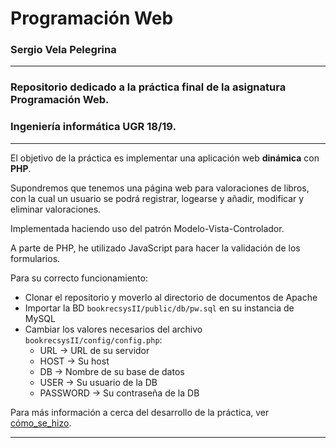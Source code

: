 # Programación Web
### Sergio Vela Pelegrina

---

### Repositorio dedicado a la práctica final de la asignatura Programación Web.
### Ingeniería informática UGR 18/19.

---

El objetivo de la práctica es implementar una aplicación web **dinámica** con **PHP**.

Supondremos que tenemos una página web para valoraciones de libros, con la cual un usuario se podrá registrar, logearse y añadir, modificar y eliminar valoraciones. 

Implementada haciendo uso del patrón Modelo-Vista-Controlador. 

A parte de PHP, he utilizado JavaScript para hacer la validación de los formularios.

Para su correcto funcionamiento:

+ Clonar el repositorio y moverlo al directorio de documentos de Apache
+ Importar la BD `bookrecsysII/public/db/pw.sql` en su instancia de MySQL
+ Cambiar los valores necesarios del archivo `bookrecsysII/config/config.php`:
    + URL -> URL de su servidor
    + HOST -> Su host
    + DB -> Nombre de su base de datos
    + USER -> Su usuario de la DB
    + PASSWORD -> Su contraseña de la DB

Para más información a cerca del desarrollo de la práctica, ver [cómo_se_hizo](https://github.com/sergiovp/Web_Programming/blob/master/c%C3%B3mo_se_hizo.pdf).

---